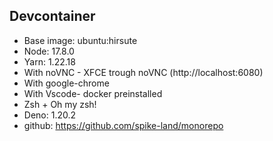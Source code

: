 ## Devcontainer

- Base image: ubuntu:hirsute
- Node: 17.8.0
- Yarn: 1.22.18
- With noVNC - XFCE trough noVNC (http://localhost:6080)
- With google-chrome
- With Vscode- docker preinstalled
- Zsh + Oh my zsh!
- Deno: 1.20.2
- github: https://github.com/spike-land/monorepo
